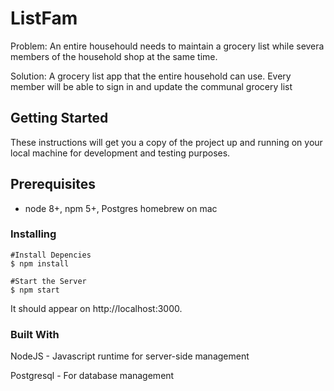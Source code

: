# ListFam

Problem: An entire househould needs to maintain a grocery list while severa members of the household shop at the same time.

Solution: A grocery list app that the entire household can use. Every member will be able to sign in and update the communal grocery list

## Getting Started
These instructions will get you a copy of the project up and running on your local machine for development and testing purposes. 

## Prerequisites
* node 8+, npm 5+, Postgres homebrew on mac

### Installing


```
#Install Depencies
$ npm install

#Start the Server
$ npm start
```

It should appear on http://localhost:3000.

### Built With

NodeJS - Javascript runtime for server-side management

Postgresql - For database management




